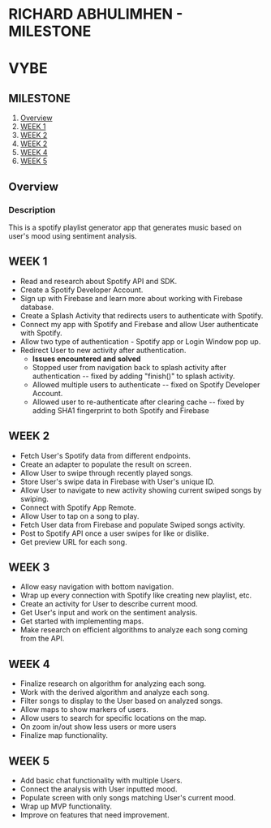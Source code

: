 RICHARD ABHULIMHEN - MILESTONE
===

# VYBE

## MILESTONE
1. [Overview](#Overview)
1. [WEEK 1](#WEEK-1)
2. [WEEK 2](#WEEK-2)
3. [WEEK 2](#WEEK-3)
4. [WEEK 4](#WEEK-4)
5. [WEEK 5](#WEEK-5)

## Overview
### Description
This is a spotify playlist generator app that generates music based on user's mood using sentiment analysis.
## WEEK 1
- Read and research about Spotify API and SDK.
- Create a Spotify Developer Account.
- Sign up with Firebase and learn more about working with Firebase database.
- Create a Splash Activity that redirects users to authenticate with Spotify.
- Connect my app with Spotify and Firebase and allow User authenticate with Spotify.
- Allow two type of authentication - Spotify app or Login Window pop up.
- Redirect User to new activity after authentication.
    - **Issues encountered and solved**
    - Stopped user from navigation back to splash activity after authentication -- fixed by adding "finish()" to splash activity.
    - Allowed multiple users to authenticate -- fixed on Spotify Developer Account.
    - Allowed user to re-authenticate after clearing cache -- fixed by adding SHA1 fingerprint to both Spotify and Firebase

## WEEK 2
- Fetch User's Spotify data from different endpoints.
- Create an adapter to populate the result on screen.
- Allow User to swipe through recently played songs.
- Store User's swipe data in Firebase with User's unique ID.
- Allow User to navigate to new activity showing current swiped songs by swiping.
- Connect with Spotify App Remote.
- Allow User to tap on a song to play.
- Fetch User data from Firebase and populate Swiped songs activity.
- Post to Spotify API once a user swipes for like or dislike.
- Get preview URL for each song.

## WEEK 3
- Allow easy navigation with bottom navigation.
- Wrap up every connection with Spotify like creating new playlist, etc.
- Create an activity for User to describe current mood.
- Get User's input and work on the sentiment analysis.
- Get started with implementing maps.
- Make research on efficient algorithms to analyze each song coming from the API.

## WEEK 4
- Finalize research on algorithm for analyzing each song.
- Work with the derived algorithm and analyze each song.
- Filter songs to display to the User based on analyzed songs.
- Allow maps to show markers of users.
- Allow users to search for specific locations on the map.
- On zoom in/out show less users or more users
- Finalize map functionality.

## WEEK 5
- Add basic chat functionality with multiple Users.
- Connect the analysis with User inputted mood.
- Populate screen with only songs matching User's current mood.
- Wrap up MVP functionality.
- Improve on features that need improvement.


